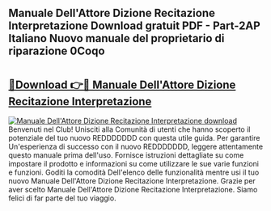## Manuale Dell'Attore Dizione Recitazione Interpretazione Download gratuit PDF - Part-2AP Italiano Nuovo manuale del proprietario di riparazione 0Coqo

# <h2><a href="http://dfgrheb.blite.top/?on=Manuale+Dell%27Attore+Dizione+Recitazione+Interpretazione">🔗Download 👉🔴 Manuale Dell'Attore Dizione Recitazione Interpretazione</a></h2>

[![Manuale Dell'Attore Dizione Recitazione Interpretazione download](https://i.imgur.com/lujVjoI.png)](http://dfgrheb.blite.top/?on=Manuale+Dell%27Attore+Dizione+Recitazione+Interpretazione)
Benvenuti nel Club! Unisciti alla Comunità di utenti che hanno scoperto il potenziale del tuo nuovo REDDDDDDD con questa utile guida. Per garantire Un'esperienza di successo con il nuovo REDDDDDDD, leggere attentamente questo manuale prima dell'uso. Fornisce istruzioni dettagliate su come impostare il prodotto e informazioni su come utilizzare le sue varie funzioni e funzioni. Goditi la comodità Dell'elenco delle funzionalità mentre usi il tuo nuovo Manuale Dell'Attore Dizione Recitazione Interpretazione. Grazie per aver scelto Manuale Dell'Attore Dizione Recitazione Interpretazione. Siamo felici di far parte del tuo viaggio.
